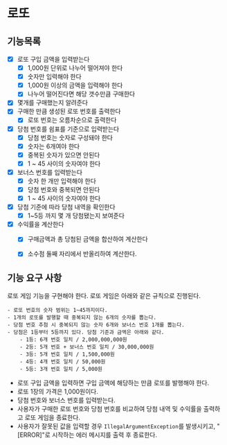 # 로또

## 기능목록
- [x] 로또 구입 금액을 입력받는다
  - [x] 1,000원 단위로 나누어 떨어져야 한다
  - [x] 숫자만 입력해야 한다
  - [x] 1,000원 이상의 금액을 입력해야 한다
  - [x] 나누어 떨어진다면 해당 갯수만큼 구매한다
- [x] 몇개를 구매했는지 알려준다
- [x] 구매한 만큼 생성된 로또 번호를 출력한다
  - [x] 로또 번호는 오름차순으로 출력한다
- [x] 당첨 번호를 쉼표를 기준으로 입력받는다
  - [x] 당첨 번호는 숫자로 구성돼야 한다
  - [x] 숫자는 6개여야 한다
  - [x] 중복된 숫자가 있으면 안된다
  - [x] 1 ~ 45 사이의 숫자여야 한다
- [x] 보너스 번호를 입력받는다
  - [x] 숫자 한 개만 입력해야 한다
  - [x] 당첨 번호와 중복되면 안된다
  - [x] 1 ~ 45 사이의 숫자여야 한다
- [x] 당첨 기준에 따라 당첨 내역을 확인한다
  - [x] 1~5등 까지 몇 개 당첨됐는지 보여준다
- [x] 수익률을 계산한다
  - [x] 구매금액과 총 당첨된 금액을 합산하여 계산한다
  - [x] 소수점 둘째 자리에서 반올리하여 계산한다.


## 기능 요구 사항


로또 게임 기능을 구현해야 한다. 로또 게임은 아래와 같은 규칙으로 진행된다.

```
- 로또 번호의 숫자 범위는 1~45까지이다.
- 1개의 로또를 발행할 때 중복되지 않는 6개의 숫자를 뽑는다.
- 당첨 번호 추첨 시 중복되지 않는 숫자 6개와 보너스 번호 1개를 뽑는다.
- 당첨은 1등부터 5등까지 있다. 당첨 기준과 금액은 아래와 같다.
    - 1등: 6개 번호 일치 / 2,000,000,000원
    - 2등: 5개 번호 + 보너스 번호 일치 / 30,000,000원
    - 3등: 5개 번호 일치 / 1,500,000원
    - 4등: 4개 번호 일치 / 50,000원
    - 5등: 3개 번호 일치 / 5,000원
```

- 로또 구입 금액을 입력하면 구입 금액에 해당하는 만큼 로또를 발행해야 한다.
- 로또 1장의 가격은 1,000원이다.
- 당첨 번호와 보너스 번호를 입력받는다.
- 사용자가 구매한 로또 번호와 당첨 번호를 비교하여 당첨 내역 및 수익률을 출력하고 로또 게임을 종료한다.
- 사용자가 잘못된 값을 입력할 경우 `IllegalArgumentException`를 발생시키고, "[ERROR]"로 시작하는 에러 메시지를 출력 후 종료한다.

